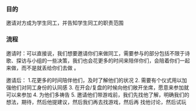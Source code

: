 ### 目的
邀请对方成为学生同工，并告知学生同工的职责范围

### 流程
邀请时：可以直接说，我们想要邀请你们来做同工，需要参与的部分包括不限于诗歌、探访与小组的一些决策，我们也会花更多的时间来陪伴你们，会陪着你们一起来做，而不是就丢给你们去做 。

邀请后：
1.花更多的时间陪伴他们，及时了解他们的状况 
2. 需要有个仪式用以加强他们对同工身份的认同感 
3. 在开会/复盘的时候向他们敞开坐席，愿意来参加就可以来参加 
4. 为他们多祷告 
5. 邀请他们带游戏前，我们先找他了解，明确我们的想法，期待，然后他提建议，然后我们再去找游戏，然后再 找他讨论，然后试玩